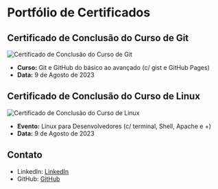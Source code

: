 # Portfólio de Certificados

## Certificado de Conclusão do Curso de Git
![Certificado de Conclusão do Curso de Git](https://udemy-certificate.s3.amazonaws.com/image/UC-5ab22a9d-fb38-499c-9fee-a74e451e55b5.jpg)

- **Curso:** Git e GitHub do básico ao avançado (c/ gist e GitHub Pages)
- **Data:** 9 de Agosto de 2023

## Certificado de Conclusão do Curso de Linux
![Certificado de Conclusão do Curso de Linux](link_para_a_imagem_do_certificado_da_jornada)

- **Evento:** Linux para Desenvolvedores (c/ terminal, Shell, Apache e +)
- **Data:** 9 de Agosto de 2023

## Contato
- LinkedIn: [LinkedIn](https://www.linkedin.com/in/ellen-cassia-880684266/)
- GitHub: [GitHub](https://github.com/EllenCassia)
